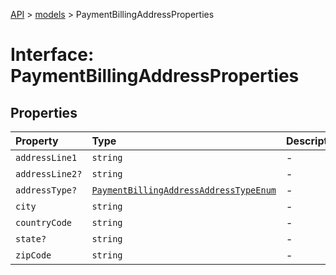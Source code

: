 [API](../../index.md) > [models](../index.md) > PaymentBillingAddressProperties

# Interface: PaymentBillingAddressProperties

## Properties

| Property | Type | Description | Source |
| :------ | :------ | :------ | :------ |
| `addressLine1` | `string` | - | models/PaymentBillingAddress.ts:73 |
| `addressLine2?` | `string` | - | models/PaymentBillingAddress.ts:74 |
| `addressType?` | [`PaymentBillingAddressAddressTypeEnum`](../type-aliases/PaymentBillingAddressAddressTypeEnum.md) | - | models/PaymentBillingAddress.ts:72 |
| `city` | `string` | - | models/PaymentBillingAddress.ts:75 |
| `countryCode` | `string` | - | models/PaymentBillingAddress.ts:78 |
| `state?` | `string` | - | models/PaymentBillingAddress.ts:76 |
| `zipCode` | `string` | - | models/PaymentBillingAddress.ts:77 |
